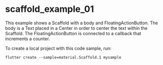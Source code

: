 # scaffold_example_01

This example shows a Scaffold with a body and FloatingActionButton. The body is a Text placed in a Center in order to center the text within the Scaffold. The FloatingActionButton is connected to a callback that increments a counter.

To create a local project with this code sample, run:

`flutter create --sample=material.Scaffold.1 mysample`
